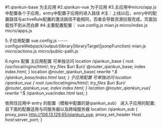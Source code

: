 #1.qiankun-base 为主应用
#2.qiankun-vue 为子应用
#3.主应用中micro/app.js 中配置各个子应用，entry中配置子应用的进入路径
#注：上线以后，entry中的配置路径与activeRule配置的激活路径不能相同，否者会导致资源拉取完成，页面加载找不到从而白屏
#4.主要配置配置：
vue.config.js
mian.js
micro/index.js
micro/apps.js

5.子应用配置
vue.config.js ----- configureWebpack/output/(library|libraryTarget|jsonpFunction)
mian.js
micro/actions.js
micro/public-path.js

6.nginx 配置
主应用配置 可单独访问
 location /qiankun_base {
      root /usr/local/nginx/html/;
      try_files $uri $uri/ @router_qiankun_base;
      index  index.html;
  }
   location @router_qiankun_base{
    rewrite ^.*$ /qiankun_base/index.html last;
  }
子应用配置 可单独访问
  location /qiankun_vue {
      root /usr/local/nginx/html/;
      try_files $uri $uri/ @router_qiankun_vue;
      index  index.html;
  }
   location @router_qiankun_vue{
    rewrite ^.*$ /qiankun_vue/index.html last;
  }

  依照住应用中 entry 的配置（模板中配置的是qiankun_sub） 进入子应用的配置;且下面的配置适用与同服务器以及跨域服务器
  location /qiankun_sub {
    proxy_pass http://106.13.129.65/qiankun_vue;
    proxy_set_header Host $host:$server_port;
  }
